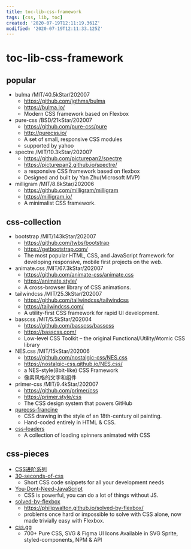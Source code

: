 ```yaml
---
title: toc-lib-css-framework
tags: [css, lib, toc]
created: '2020-07-19T12:11:19.361Z'
modified: '2020-07-19T12:11:33.125Z'
---
```


# toc-lib-css-framework

## popular

- bulma /MIT/40.5kStar/202007
  - https://github.com/jgthms/bulma
  - https://bulma.io/
  - Modern CSS framework based on Flexbox
- pure-css /BSD/21kStar/202007
  - https://github.com/pure-css/pure
  - http://purecss.io/
  - A set of small, responsive CSS modules
  - supported by yahoo
- spectre /MIT/10.3kStar/202007
  - https://github.com/picturepan2/spectre
  - https://picturepan2.github.io/spectre/
  - a responsive CSS framework based on flexbox
  - Designed and built by Yan Zhu(Microsoft MVP)
- milligram /MIT/8.8kStar/202006
  - https://github.com/milligram/milligram
  - https://milligram.io/
  - A minimalist CSS framework.

## css-collection

- bootstrap /MIT/143kStar/202007
  - https://github.com/twbs/bootstrap
  - https://getbootstrap.com/
  - The most popular HTML, CSS, and JavaScript framework for developing responsive, mobile first projects on the web.
- animate.css /MIT/67.3kStar/202007
  - https://github.com/animate-css/animate.css
  - https://animate.style/
  - A cross-browser library of CSS animations.
- tailwindcss /MIT/25.3kStar/202007
  - https://github.com/tailwindcss/tailwindcss
  - https://tailwindcss.com/
  - A utility-first CSS framework for rapid UI development.
- basscss /MIT/5.5kStar/202004
  - https://github.com/basscss/basscss
  - https://basscss.com/
  - Low-level CSS Toolkit – the original Functional/Utility/Atomic CSS library
- NES.css /MIT/15kStar/202006
  - https://github.com/nostalgic-css/NES.css
  - https://nostalgic-css.github.io/NES.css/
  - a NES-style(8bit-like) CSS Framework
  - 像素风格的文字和组件
- primer-css /MIT/9.4kStar/202007
  - https://github.com/primer/css
  - https://primer.style/css
  - The CSS design system that powers GitHub
- [purecss-francine](https://github.com/cyanharlow/purecss-francine)
  - CSS drawing in the style of an 18th-century oil painting. 
  - Hand-coded entirely in HTML & CSS.
- [css-loaders](https://github.com/lukehaas/css-loaders)
  - A collection of loading spinners animated with CSS

## css-pieces

- [CSS进阶系列](https://github.com/chokcoco/iCSS)
- [30-seconds-of-css](https://github.com/30-seconds/30-seconds-of-css)
  - Short CSS code snippets for all your development needs
- [You-Dont-Need-JavaScript](https://github.com/you-dont-need/You-Dont-Need-JavaScript)
  - CSS is powerful, you can do a lot of things without JS.
- [solved-by-flexbox](https://github.com/philipwalton/solved-by-flexbox)
  - https://philipwalton.github.io/solved-by-flexbox/
  - problems once hard or impossible to solve with CSS alone, now made trivially easy with Flexbox.
- [css.gg](https://github.com/astrit/css.gg)
  - 700+ Pure CSS, SVG & Figma UI Icons Available in SVG Sprite, styled-components, NPM & API
